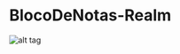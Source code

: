 # BlocoDeNotas-Realm


![alt tag](https://raw.githubusercontent.com/CesarSuriano/BlocoDeNotas-Realm/blob/master/path/to/realm.png)

